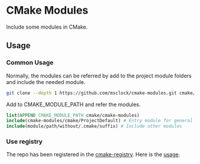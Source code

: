 # CMake Modules

Include some modules in CMake.

## Usage

### Common Usage

Normally, the modules can be referred by add to the project module folders and include the needed module.

```bash
git clone --depth 1 https://github.com/msclock/cmake-modules.git cmake/cmake-modules
```

Add to CMAKE_MODULE_PATH and refer the modules.
```cmake
list(APPEND CMAKE_MODULE_PATH cmake/cmake-modules)
include(cmake-modules/cmake/ProjectDefault) # Entry module for general projects
include(module/path/without/.cmake/suffix) # Include other modules
```

### Use registry

The repo has been registered in the [cmake-registry](https://github.com/msclock/cmake-registry). Here is the [usage](https://github.com/msclock/cpp-scaffold).

